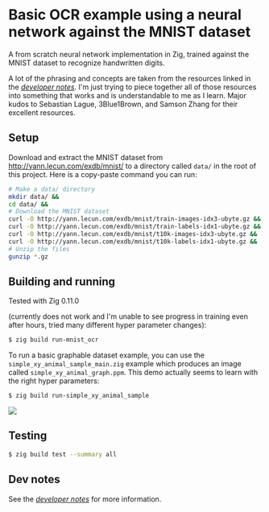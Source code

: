 # Basic OCR example using a neural network against the MNIST dataset

A from scratch neural network implementation in Zig, trained against the MNIST dataset
to recognize handwritten digits.

A lot of the phrasing and concepts are taken from the resources linked in the
[*developer notes*](./dev-notes.md). I'm just trying to piece together all of those
resources into something that works and is understandable to me as I learn. Major kudos
to Sebastian Lague, 3Blue1Brown, and Samson Zhang for their excellent resources.

## Setup

Download and extract the MNIST dataset from http://yann.lecun.com/exdb/mnist/ to a
directory called `data/` in the root of this project. Here is a copy-paste command
you can run:

```sh
# Make a data/ directory
mkdir data/ &&
cd data/ &&
# Download the MNIST dataset
curl -O http://yann.lecun.com/exdb/mnist/train-images-idx3-ubyte.gz &&
curl -O http://yann.lecun.com/exdb/mnist/train-labels-idx1-ubyte.gz &&
curl -O http://yann.lecun.com/exdb/mnist/t10k-images-idx3-ubyte.gz &&
curl -O http://yann.lecun.com/exdb/mnist/t10k-labels-idx1-ubyte.gz &&
# Unzip the files
gunzip *.gz
```


## Building and running

Tested with Zig 0.11.0

(currently does not work and I'm unable to see progress in training even after hours,
tried many different hyper parameter changes):
```sh
$ zig build run-mnist_ocr
```

To run a basic graphable dataset example, you can use the
`simple_xy_animal_sample_main.zig` example which produces an image called
`simple_xy_animal_graph.ppm`. This demo actually seems to learn with the right hyper
parameters:

```sh
$ zig build run-simple_xy_animal_sample
```

![](https://github.com/MadLittleMods/zig-ocr-neural-network/assets/558581/e92d532c-9923-4526-b884-5a31a39d8175)


## Testing

```sh
$ zig build test --summary all
```

## Dev notes

See the [*developer notes*](./dev-notes.md) for more information.
